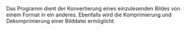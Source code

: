 Das Programm dient der Konvertierung eines einzulesenden Bildes von einem Format in ein anderes. Ebenfalls wird die Komprimierung und Dekomprimierung einer Bilddatei ermöglicht.
